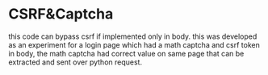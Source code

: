 # CSRF&Captcha
this code can bypass csrf if implemented only in body. this was developed as an experiment for a login page which had a math captcha and csrf token in body, the math captcha had correct value on same page that can be extracted and sent over python request.
